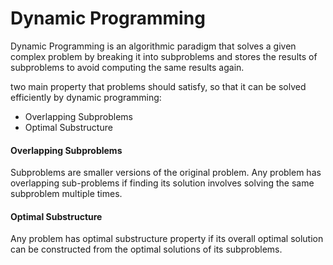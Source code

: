 # Dynamic Programming

Dynamic Programming is an algorithmic paradigm that solves a given complex problem by breaking it into subproblems and stores the results of subproblems to avoid computing the same results again.

two main property that problems should satisfy, so that it can be solved efficiently by dynamic programming:

- Overlapping Subproblems
- Optimal Substructure

#### Overlapping Subproblems

Subproblems are smaller versions of the original problem. Any problem has overlapping sub-problems if finding its solution involves solving the same subproblem multiple times.

#### Optimal Substructure

Any problem has optimal substructure property if its overall optimal solution can be constructed from the optimal solutions of its subproblems.
